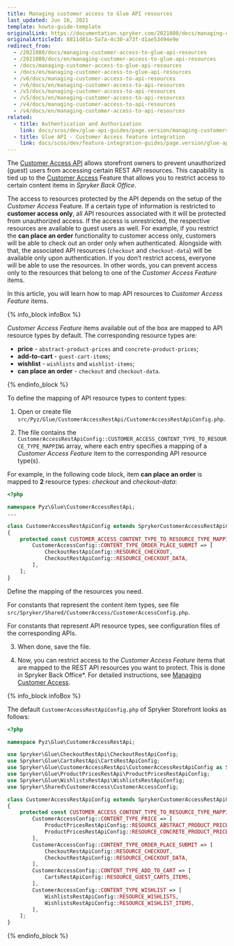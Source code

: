 ```yaml
---
title: Managing customer access to Glue API resources
last_updated: Jun 16, 2021
template: howto-guide-template
originalLink: https://documentation.spryker.com/2021080/docs/managing-customer-access-to-glue-api-resources
originalArticleId: 8811d81a-5a7a-4c30-a73f-d1ae53494e9e
redirect_from:
  - /2021080/docs/managing-customer-access-to-glue-api-resources
  - /2021080/docs/en/managing-customer-access-to-glue-api-resources
  - /docs/managing-customer-access-to-glue-api-resources
  - /docs/en/managing-customer-access-to-glue-api-resources
  - /v6/docs/managing-customer-access-to-api-resources
  - /v6/docs/en/managing-customer-access-to-api-resources
  - /v5/docs/managing-customer-access-to-api-resources
  - /v5/docs/en/managing-customer-access-to-api-resources
  - /v4/docs/managing-customer-access-to-api-resources
  - /v4/docs/en/managing-customer-access-to-api-resources
related:
  - title: Authentication and Authorization
    link: docs/scos/dev/glue-api-guides/page.version/managing-customers/authenticating-as-a-customer.html
  - title: Glue API - Customer Access feature integration
    link: docs/scos/dev/feature-integration-guides/page.version/glue-api/glue-api-customer-access-feature-integration.html
---
```


The [Customer Access API](/docs/scos/dev/glue-api-guides/{{site.version}}/retrieving-protected-resources.html) allows storefront owners to prevent unauthorized (guest) users from accessing certain REST API resources. This capability is tied up to the [Customer Access](/docs/scos/user/back-office-user-guides/{{site.version}}/customer/customer-customer-access-customer-groups/managing-customer-access.html) Feature that allows you to restrict access to certain content items in *Spryker Back Office*.

The access to resources protected by the API depends on the setup of the *Customer Access* Feature. If a certain type of information is restricted to **customer access only**, all API resources associated with it will be protected from unauthorized access. If the access is unrestricted, the respective resources are available to guest users as well. For example, if you restrict the **can place an order** functionality to customer access only, customers will be able to check out an order only when authenticated. Alongside with that, the associated API resources (`checkout` and `checkout-data`) will be available only upon authentication. If you don’t restrict access, everyone will be able to use the resources. In other words, you can prevent access only to the resources that belong to one of the *Customer Access Feature* items.

In this article, you will learn how to map API resources to *Customer Access Feature* items.

{% info_block infoBox %}

*Customer Access Feature* items available out of the box are mapped to API resource types by default. The corresponding resource types are:

* **price** - `abstract-product-prices` and `concrete-product-prices`;
* **add-to-cart** - `guest-cart-items`;
* **wishlist** - `wishlists` and `wishlist-items`;
* **can place an order** - `checkout` and `checkout-data`.

{% endinfo_block %}

To define the mapping of API resource types to content types:

1. Open or create file `src/Pyz/Glue/CustomerAccessRestApi/CustomerAccessRestApiConfig.php`.

2. The file contains the `CustomerAccessRestApiConfig::CUSTOMER_ACCESS_CONTENT_TYPE_TO_RESOURCE_TYPE_MAPPING` array, where each entry specifies a mapping of a *Customer Access Feature* item to the corresponding API resource type(s).

For example, in the following code block, item **can place an order** is mapped to **2** resource types: *checkout* and *checkout-data*:

```php
<?php

namespace Pyz\Glue\CustomerAccessRestApi;
...

class CustomerAccessRestApiConfig extends SprykerCustomerAccessRestApiConfig
{
    protected const CUSTOMER_ACCESS_CONTENT_TYPE_TO_RESOURCE_TYPE_MAPPING = [
        CustomerAccessConfig::CONTENT_TYPE_ORDER_PLACE_SUBMIT => [
            CheckoutRestApiConfig::RESOURCE_CHECKOUT,
            CheckoutRestApiConfig::RESOURCE_CHECKOUT_DATA,
        ],
    ];
}
```

Define the mapping of the resources you need.

For constants that represent the content item types, see file `src/Spryker/Shared/CustomerAccess/CustomerAccessConfig.php`.

For constants that represent API resource types, see configuration files of the corresponding APIs.

3. When done, save the file.

4. Now, you can restrict access to the *Customer Access Feature* items that are mapped to the REST API resources you want to protect. This is done in Spryker Back Office*. For detailed instructions, see [Managing Customer Access](/docs/scos/user/back-office-user-guides/{{site.version}}/customer/customer-customer-access-customer-groups/managing-customer-access.html).

{% info_block infoBox %}

The default `CustomerAccessRestApiConfig.php` of Spryker Storefront looks as follows:

```php
<?php

namespace Pyz\Glue\CustomerAccessRestApi;

use Spryker\Glue\CheckoutRestApi\CheckoutRestApiConfig;
use Spryker\Glue\CartsRestApi\CartsRestApiConfig;
use Spryker\Glue\CustomerAccessRestApi\CustomerAccessRestApiConfig as SprykerCustomerAccessRestApiConfig;
use Spryker\Glue\ProductPricesRestApi\ProductPricesRestApiConfig;
use Spryker\Glue\WishlistsRestApi\WishlistsRestApiConfig;
use Spryker\Shared\CustomerAccess\CustomerAccessConfig;

class CustomerAccessRestApiConfig extends SprykerCustomerAccessRestApiConfig
{
    protected const CUSTOMER_ACCESS_CONTENT_TYPE_TO_RESOURCE_TYPE_MAPPING = [
        CustomerAccessConfig::CONTENT_TYPE_PRICE => [
            ProductPricesRestApiConfig::RESOURCE_ABSTRACT_PRODUCT_PRICES,
            ProductPricesRestApiConfig::RESOURCE_CONCRETE_PRODUCT_PRICES,
        ],
        CustomerAccessConfig::CONTENT_TYPE_ORDER_PLACE_SUBMIT => [
            CheckoutRestApiConfig::RESOURCE_CHECKOUT,
            CheckoutRestApiConfig::RESOURCE_CHECKOUT_DATA,
        ],
        CustomerAccessConfig::CONTENT_TYPE_ADD_TO_CART => [
            CartsRestApiConfig::RESOURCE_GUEST_CARTS_ITEMS,
        ],
        CustomerAccessConfig::CONTENT_TYPE_WISHLIST => [
            WishlistsRestApiConfig::RESOURCE_WISHLISTS,
            WishlistsRestApiConfig::RESOURCE_WISHLIST_ITEMS,
        ],
    ];
}
```

{% endinfo_block %}
